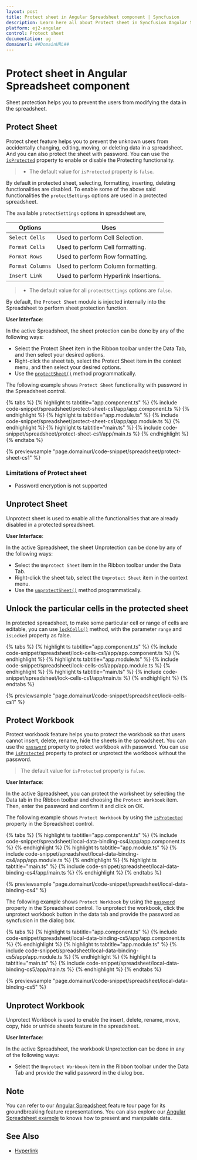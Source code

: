 ```yaml
---
layout: post
title: Protect sheet in Angular Spreadsheet component | Syncfusion
description: Learn here all about Protect sheet in Syncfusion Angular Spreadsheet component of Syncfusion Essential JS 2 and more.
platform: ej2-angular
control: Protect sheet 
documentation: ug
domainurl: ##DomainURL##
---
```


# Protect sheet in Angular Spreadsheet component

Sheet protection helps you to prevent the users from modifying the data in the spreadsheet.

## Protect Sheet

Protect sheet feature helps you to prevent the unknown users from accidentally changing, editing, moving, or deleting data in a spreadsheet. And you can also protect the sheet with password.
You can use the [`isProtected`](https://ej2.syncfusion.com/angular/documentation/api/spreadsheet/#isProtected) property to enable or disable the Protecting functionality.

> * The default value for `isProtected` property is `false`.

By default in protected sheet, selecting, formatting, inserting, deleting functionalities are disabled. To enable some of the above said functionalities
the `protectSettings` options are used in a protected spreadsheet.

The available `protectSettings` options in spreadsheet are,

| Options | Uses |
|-----|------|
| `Select Cells` | Used to perform Cell Selection. |
| `Format Cells` | Used to perform Cell formatting. |
| `Format Rows` | Used to perform Row formatting. |
| `Format Columns` | Used to perform Column formatting. |
| `Insert Link` | Used to perform Hyperlink Insertions. |

> * The default value for all `protectSettings` options are `false`.

By default, the `Protect Sheet` module is injected internally into the Spreadsheet to perform sheet protection function.

**User Interface**:

In the active Spreadsheet, the sheet protection can be done by any of the following ways:

* Select the Protect Sheet item in the Ribbon toolbar under the Data Tab, and then select your desired options.
* Right-click the sheet tab, select the Protect Sheet item in the context menu, and then select your desired options.
* Use the [`protectSheet()`](../api/spreadsheet/#protectSheet) method programmatically.

The following example shows `Protect Sheet` functionality with password in the Spreadsheet control.

{% tabs %}
{% highlight ts tabtitle="app.component.ts" %}
{% include code-snippet/spreadsheet/protect-sheet-cs1/app/app.component.ts %}
{% endhighlight %}
{% highlight ts tabtitle="app.module.ts" %}
{% include code-snippet/spreadsheet/protect-sheet-cs1/app/app.module.ts %}
{% endhighlight %}
{% highlight ts tabtitle="main.ts" %}
{% include code-snippet/spreadsheet/protect-sheet-cs1/app/main.ts %}
{% endhighlight %}
{% endtabs %}
  
{% previewsample "page.domainurl/code-snippet/spreadsheet/protect-sheet-cs1" %}

### Limitations of Protect sheet

* Password encryption is not supported

## Unprotect Sheet

Unprotect sheet is used to enable all the functionalities that are already disabled in a protected spreadsheet.

**User Interface**:

In the active Spreadsheet, the sheet Unprotection can be done by any of the following ways:

* Select the `Unprotect Sheet` item in the Ribbon toolbar under the Data Tab.
* Right-click the sheet tab, select the `Unprotect Sheet` item in the context menu.
* Use the [`unprotectSheet()`](../api/spreadsheet/#unprotectSheet) method programmatically.

## Unlock the particular cells in the protected sheet

In protected spreadsheet, to make some particular cell or range of cells are editable, you can use [`lockCells()`](../api/spreadsheet/#lockCells) method, with the parameter `range` and `isLocked` property as false.

{% tabs %}
{% highlight ts tabtitle="app.component.ts" %}
{% include code-snippet/spreadsheet/lock-cells-cs1/app/app.component.ts %}
{% endhighlight %}
{% highlight ts tabtitle="app.module.ts" %}
{% include code-snippet/spreadsheet/lock-cells-cs1/app/app.module.ts %}
{% endhighlight %}
{% highlight ts tabtitle="main.ts" %}
{% include code-snippet/spreadsheet/lock-cells-cs1/app/main.ts %}
{% endhighlight %}
{% endtabs %}
  
{% previewsample "page.domainurl/code-snippet/spreadsheet/lock-cells-cs1" %}

## Protect Workbook

Protect workbook feature helps you to protect the workbook so that users cannot insert, delete, rename, hide the sheets in the spreadsheet.
You can use the [`password`](https://ej2.syncfusion.com/angular/documentation/api/spreadsheet/#password) property to protect workbook with password.
You can use the [`isProtected`](https://ej2.syncfusion.com/angular/documentation/api/spreadsheet/#isProtected) property to protect or unprotect the workbook without the password.

> The default value for `isProtected` property is `false`.

**User Interface**:

In the active Spreadsheet, you can protect the worksheet by selecting the Data tab in the Ribbon toolbar and choosing the `Protect Workbook` item. Then, enter the password and confirm it and click on OK.

The following example shows `Protect Workbook` by using the [`isProtected`](https://ej2.syncfusion.com/angular/documentation/api/spreadsheet/#isProtected) property in the Spreadsheet control.

{% tabs %}
{% highlight ts tabtitle="app.component.ts" %}
{% include code-snippet/spreadsheet/local-data-binding-cs4/app/app.component.ts %}
{% endhighlight %}
{% highlight ts tabtitle="app.module.ts" %}
{% include code-snippet/spreadsheet/local-data-binding-cs4/app/app.module.ts %}
{% endhighlight %}
{% highlight ts tabtitle="main.ts" %}
{% include code-snippet/spreadsheet/local-data-binding-cs4/app/main.ts %}
{% endhighlight %}
{% endtabs %}
  
{% previewsample "page.domainurl/code-snippet/spreadsheet/local-data-binding-cs4" %}

The following example shows `Protect Workbook` by using the [`password`](https://ej2.syncfusion.com/angular/documentation/api/spreadsheet/#password) property in the Spreadsheet control. To unprotect the workbook, click the unprotect workbook button in the data tab and provide the password as syncfusion in the dialog box.

{% tabs %}
{% highlight ts tabtitle="app.component.ts" %}
{% include code-snippet/spreadsheet/local-data-binding-cs5/app/app.component.ts %}
{% endhighlight %}
{% highlight ts tabtitle="app.module.ts" %}
{% include code-snippet/spreadsheet/local-data-binding-cs5/app/app.module.ts %}
{% endhighlight %}
{% highlight ts tabtitle="main.ts" %}
{% include code-snippet/spreadsheet/local-data-binding-cs5/app/main.ts %}
{% endhighlight %}
{% endtabs %}
  
{% previewsample "page.domainurl/code-snippet/spreadsheet/local-data-binding-cs5" %}

## Unprotect Workbook

Unprotect Workbook is used to enable the insert, delete, rename, move, copy, hide or unhide sheets feature  in the spreadsheet.

**User Interface**:

In the active Spreadsheet, the workbook Unprotection can be done in any of the following ways:

* Select the `Unprotect Workbook` item in the Ribbon toolbar under the Data Tab and provide the valid password in the dialog box.

## Note

You can refer to our [Angular Spreadsheet](https://www.syncfusion.com/angular-ui-components/angular-spreadsheet) feature tour page for its groundbreaking feature representations. You can also explore our [Angular Spreadsheet example](https://ej2.syncfusion.com/angular/demos/#/material/spreadsheet/default) to knows how to present and manipulate data.

## See Also

* [Hyperlink](./link)